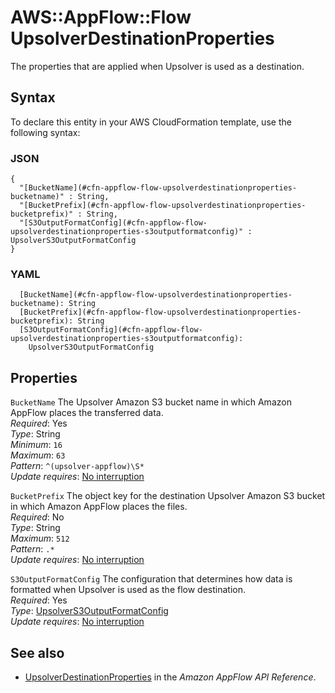 # AWS::AppFlow::Flow UpsolverDestinationProperties<a name="aws-properties-appflow-flow-upsolverdestinationproperties"></a>

 The properties that are applied when Upsolver is used as a destination\. 

## Syntax<a name="aws-properties-appflow-flow-upsolverdestinationproperties-syntax"></a>

To declare this entity in your AWS CloudFormation template, use the following syntax:

### JSON<a name="aws-properties-appflow-flow-upsolverdestinationproperties-syntax.json"></a>

```
{
  "[BucketName](#cfn-appflow-flow-upsolverdestinationproperties-bucketname)" : String,
  "[BucketPrefix](#cfn-appflow-flow-upsolverdestinationproperties-bucketprefix)" : String,
  "[S3OutputFormatConfig](#cfn-appflow-flow-upsolverdestinationproperties-s3outputformatconfig)" : UpsolverS3OutputFormatConfig
}
```

### YAML<a name="aws-properties-appflow-flow-upsolverdestinationproperties-syntax.yaml"></a>

```
  [BucketName](#cfn-appflow-flow-upsolverdestinationproperties-bucketname): String
  [BucketPrefix](#cfn-appflow-flow-upsolverdestinationproperties-bucketprefix): String
  [S3OutputFormatConfig](#cfn-appflow-flow-upsolverdestinationproperties-s3outputformatconfig): 
    UpsolverS3OutputFormatConfig
```

## Properties<a name="aws-properties-appflow-flow-upsolverdestinationproperties-properties"></a>

`BucketName`  <a name="cfn-appflow-flow-upsolverdestinationproperties-bucketname"></a>
 The Upsolver Amazon S3 bucket name in which Amazon AppFlow places the transferred data\.   
*Required*: Yes  
*Type*: String  
*Minimum*: `16`  
*Maximum*: `63`  
*Pattern*: `^(upsolver-appflow)\S*`  
*Update requires*: [No interruption](https://docs.aws.amazon.com/AWSCloudFormation/latest/UserGuide/using-cfn-updating-stacks-update-behaviors.html#update-no-interrupt)

`BucketPrefix`  <a name="cfn-appflow-flow-upsolverdestinationproperties-bucketprefix"></a>
 The object key for the destination Upsolver Amazon S3 bucket in which Amazon AppFlow places the files\.   
*Required*: No  
*Type*: String  
*Maximum*: `512`  
*Pattern*: `.*`  
*Update requires*: [No interruption](https://docs.aws.amazon.com/AWSCloudFormation/latest/UserGuide/using-cfn-updating-stacks-update-behaviors.html#update-no-interrupt)

`S3OutputFormatConfig`  <a name="cfn-appflow-flow-upsolverdestinationproperties-s3outputformatconfig"></a>
 The configuration that determines how data is formatted when Upsolver is used as the flow destination\.   
*Required*: Yes  
*Type*: [UpsolverS3OutputFormatConfig](aws-properties-appflow-flow-upsolvers3outputformatconfig.md)  
*Update requires*: [No interruption](https://docs.aws.amazon.com/AWSCloudFormation/latest/UserGuide/using-cfn-updating-stacks-update-behaviors.html#update-no-interrupt)

## See also<a name="aws-properties-appflow-flow-upsolverdestinationproperties--seealso"></a>
+ [UpsolverDestinationProperties](https://docs.aws.amazon.com/appflow/1.0/APIReference/API_UpsolverDestinationProperties.html) in the *Amazon AppFlow API Reference*\.

